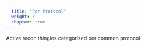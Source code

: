 ```yaml
---
  title: "Per Protocol"
  weight: 3
  chapter: true
---
```

Active recon thingies categorized per common protocol
